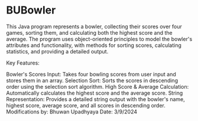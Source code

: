 # BUBowler
This Java program represents a bowler, collecting their scores over four games, sorting them, and calculating both the highest score and the average. The program uses object-oriented principles to model the bowler's attributes and functionality, with methods for sorting scores, calculating statistics, and providing a detailed output.


Key Features:

Bowler's Scores Input: Takes four bowling scores from user input and stores them in an array.
Selection Sort: Sorts the scores in descending order using the selection sort algorithm.
High Score & Average Calculation: Automatically calculates the highest score and the average score.
String Representation: Provides a detailed string output with the bowler's name, highest score, average score, and all scores in descending order.
Modifications by: Bhuwan Upadhyaya
Date: 3/9/2024
